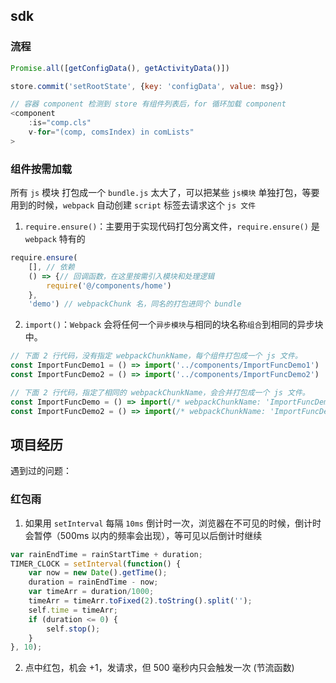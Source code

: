 ## sdk

### 流程

```js
Promise.all([getConfigData(), getActivityData()])

store.commit('setRootState', {key: 'configData', value: msg})

// 容器 component 检测到 store 有组件列表后，for 循环加载 component
<component 
    :is="comp.cls"
    v-for="(comp, comsIndex) in comLists"
>
```

### 组件按需加载

所有 `js` 模块 打包成一个 `bundle.js` 太大了，可以把某些 `js模块` 单独打包，等要用到的时候，`webpack` 自动创建 `script` 标签去请求这个 `js 文件`

1. `require.ensure()`：主要用于实现代码打包分离文件，`require.ensure()` 是 `webpack` 特有的

```js
require.ensure(
    [], // 依赖
    () => {// 回调函数，在这里按需引入模块和处理逻辑
        require('@/components/home')
    }, 
    'demo') // webpackChunk 名，同名的打包进同个 bundle
```

2. `import()`：`Webpack` 会将任何一个`异步模块`与相同的块名称`组合`到相同的异步块中。

```js
// 下面 2 行代码，没有指定 webpackChunkName，每个组件打包成一个 js 文件。
const ImportFuncDemo1 = () => import('../components/ImportFuncDemo1')
const ImportFuncDemo2 = () => import('../components/ImportFuncDemo2')

// 下面 2 行代码，指定了相同的 webpackChunkName，会合并打包成一个 js 文件。
const ImportFuncDemo = () => import(/* webpackChunkName: 'ImportFuncDemo' */ '../components/ImportFuncDemo')
const ImportFuncDemo2 = () => import(/* webpackChunkName: 'ImportFuncDemo' */ '../components/ImportFuncDemo2')

```

## 项目经历

遇到过的问题：

### 红包雨

1. 如果用 `setInterval` 每隔 `10ms` 倒计时一次，浏览器在不可见的时候，倒计时会暂停（500ms 以内的频率会出现），等可见以后倒计时继续

```js
var rainEndTime = rainStartTime + duration;
TIMER_CLOCK = setInterval(function() {
    var now = new Date().getTime();
    duration = rainEndTime - now;
    var timeArr = duration/1000;
    timeArr = timeArr.toFixed(2).toString().split('');
    self.time = timeArr;
    if (duration <= 0) {
        self.stop();
    }
}, 10);
```
2. 点中红包，机会 +1，发请求，但 500 毫秒内只会触发一次 (节流函数)




